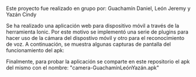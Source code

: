 Este proyecto fue realizado en grupo por: Guachamín Daniel, León Jeremy y Yazán Cindy

Se ha realizado una aplicación web para dispositivo móvil a través de la herramienta Ionic.
Por este motivo se implementó una serie de plugins para hacer uso de la cámara del dispostivo móvil y otro para el reconocimiento de voz.
A continuación, se muestra algunas capturas de pantalla del funcionamiento del apk:



Finalmente, para probar la aplicación se comparte en este repositorio el apk del mismo con el nombre: "camera-GuachamínLeónYazán.apk"
